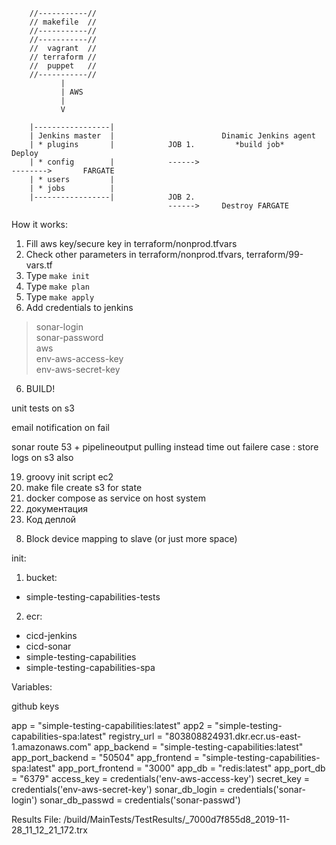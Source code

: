 
        //-----------//
        // makefile  //
        //-----------//
        //-----------//
        //  vagrant  //
        // terraform //
        //  puppet   //
        //-----------//
               | 
               | AWS
               | 
               V
            
        |-----------------|
        | Jenkins master  |                        Dinamic Jenkins agent                               
        | * plugins       |            JOB 1.         *build job*                    Deploy       
        | * config        |            ------>                                       -------->       FARGATE
        | * users         |
        | * jobs          |
        |-----------------|            JOB 2.
                                       ------>     Destroy FARGATE


How it works:
1. Fill aws key/secure key in  terraform/nonprod.tfvars
2. Check other parameters in terraform/nonprod.tfvars, terraform/99-vars.tf
2. Type `make init`
3. Type `make plan`
4. Type `make apply`
5. Add credentials to jenkins
> sonar-login<br/>
> sonar-password<br/>
> aws<br/>
> env-aws-access-key<br/>
> env-aws-secret-key<br/>
6. BUILD! 



<!-- > 1. Create ECR in 00-terraform<br/> -->
<!-- > 4. Pipeline: artifact to s3 (assume role to ec2?) > 01-terraform<br/> -->
<!-- 3. create s3 for tests result -->
<!-- 12. Результаты тестов в файл на с3 -->
<!-- 1. make file create ecr -->
<!-- 3. make file docker build && push to ecr (means JENKINS) -->
<!-- 5. attach role to instance -->
<!-- 6. pull docker image -->
<!-- 7. кондишон исполнения нул ресурса -->
<!-- 9. тригерить один за одним паййплайны -->
<!-- 11. ввынести юай / апи тесты в дженкинс (не контейнер) (установить дотнет) -->
<!-- 13. в косоле дженкинса тоже все логи -->
<!-- 14. одну кнопку -->
<!-- 16. сонаркуб -->
<!-- 19. сонаркуб в пайплайн -->
<!-- 18. add 00000 to sg application -->
<!-- 9. role for slave -->
<!-- 10. ДНС для фаргейт -->
<!-- change subnet in config.xml -->
<!-- sonar hide credentials -->
<!-- 1st-pipeline Aproove for destroy -->


<!-- sonar revisia versia of build -->
<!-- link to sonar result from pipeline -->
<!-- UI automated test instead of this -->
<!-- release dynamic env instead of this -->
unit tests on s3
<!-- faild scenario + -->
 email notification on fail
<!-- 2 errors -->
sonar route 53 + pipelineoutput
pulling instead time out
failere case : store logs on s3 also

19. groovy init script ec2
2. make file create s3 for state
4. docker compose as service on host system
15. документация
17. Код деплой
<!-- run sonar in parallel -->


<!-- 2 cases: sucsesfull and disaster -->
<!-- Фаргейт запустить -->
8. Block device mapping to slave (or just more space)



init:
1. bucket: 
- simple-testing-capabilities-tests
2. ecr:
- cicd-jenkins
- cicd-sonar
- simple-testing-capabilities
- simple-testing-capabilities-spa


Variables:

github keys


app = "simple-testing-capabilities:latest"
app2 = "simple-testing-capabilities-spa:latest"
registry_url = "803808824931.dkr.ecr.us-east-1.amazonaws.com"
app_backend = "simple-testing-capabilities:latest"
app_port_backend = "50504"
app_frontend = "simple-testing-capabilities-spa:latest"
app_port_frontend = "3000"
app_db = "redis:latest"
app_port_db = "6379"
access_key = credentials('env-aws-access-key')
secret_key = credentials('env-aws-secret-key')
sonar_db_login = credentials('sonar-login')
sonar_db_passwd = credentials('sonar-passwd')


Results File: /build/MainTests/TestResults/_7000d7f855d8_2019-11-28_11_12_21_172.trx


